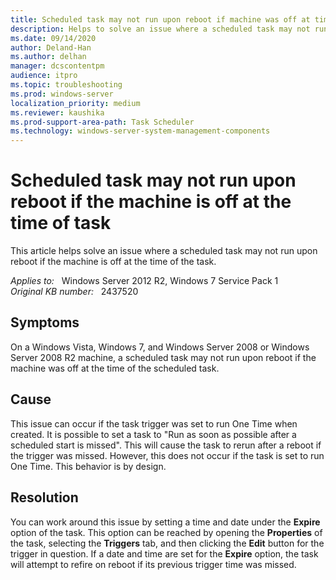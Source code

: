 ```yaml
---
title: Scheduled task may not run upon reboot if machine was off at time of task
description: Helps to solve an issue where a scheduled task may not run upon reboot if the machine is off at the time of the task.
ms.date: 09/14/2020
author: Deland-Han
ms.author: delhan 
manager: dcscontentpm
audience: itpro
ms.topic: troubleshooting
ms.prod: windows-server
localization_priority: medium
ms.reviewer: kaushika
ms.prod-support-area-path: Task Scheduler
ms.technology: windows-server-system-management-components
---
```

# Scheduled task may not run upon reboot if the machine is off at the time of task

This article helps solve an issue where a scheduled task may not run upon reboot if the machine is off at the time of the task.

_Applies to:_ &nbsp; Windows Server 2012 R2, Windows 7 Service Pack 1  
_Original KB number:_ &nbsp; 2437520

## Symptoms

On a Windows Vista, Windows 7, and Windows Server 2008 or Windows Server 2008 R2 machine, a scheduled task may not run upon reboot if the machine was off at the time of the scheduled task.

## Cause

This issue can occur if the task trigger was set to run One Time when created. It is possible to set a task to "Run as soon as possible after a scheduled start is missed". This will cause the task to rerun after a reboot if the trigger was missed. However, this does not occur if the task is set to run One Time. This behavior is by design.

## Resolution

You can work around this issue by setting a time and date under the **Expire** option of the task. This option can be reached by opening the **Properties** of the task, selecting the **Triggers** tab, and then clicking the **Edit** button for the trigger in question. If a date and time are set for the **Expire** option, the task will attempt to refire on reboot if its previous trigger time was missed.
